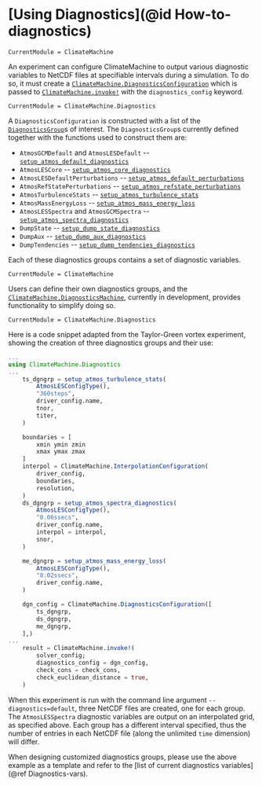 # [Using Diagnostics](@id How-to-diagnostics)

```@meta
CurrentModule = ClimateMachine
```

An experiment can configure ClimateMachine to output various diagnostic
variables to NetCDF files at specifiable intervals during a simulation.
To do so, it must create a
[`ClimateMachine.DiagnosticsConfiguration`](@ref) which is passed to
[`ClimateMachine.invoke!`](@ref) with the `diagnostics_config` keyword.

```@meta
CurrentModule = ClimateMachine.Diagnostics
```

A `DiagnosticsConfiguration` is constructed with a list of the
[`DiagnosticsGroup`](@ref)s of interest. The `DiagnosticsGroup`s
currently defined together with the functions used to construct them
are:

- `AtmosGCMDefault` and `AtmosLESDefault` -- [`setup_atmos_default_diagnostics`](@ref)
- `AtmosLESCore` -- [`setup_atmos_core_diagnostics`](@ref)
- `AtmosLESDefaultPerturbations` -- [`setup_atmos_default_perturbations`](@ref)
- `AtmosRefStatePerturbations` -- [`setup_atmos_refstate_perturbations`](@ref)
- `AtmosTurbulenceStats` -- [`setup_atmos_turbulence_stats`](@ref)
- `AtmosMassEnergyLoss` -- [`setup_atmos_mass_energy_loss`](@ref)
- `AtmosLESSpectra` and `AtmosGCMSpectra` -- [`setup_atmos_spectra_diagnostics`](@ref)
- `DumpState` -- [`setup_dump_state_diagnostics`](@ref)
- `DumpAux` -- [`setup_dump_aux_diagnostics`](@ref)
- `DumpTendencies` -- [`setup_dump_tendencies_diagnostics`](@ref)

Each of these diagnostics groups contains a set of diagnostic
variables.

```@meta
CurrentModule = ClimateMachine
```

Users can define their own diagnostics groups, and the
[`ClimateMachine.DiagnosticsMachine`](@ref), currently in development,
provides functionality to simplify doing so.

```@meta
CurrentModule = ClimateMachine.Diagnostics
```

Here is a code snippet adapted from the Taylor-Green vortex experiment,
showing the creation of three diagnostics groups and their use:
```julia
...
using ClimateMachine.Diagnostics
...
    ts_dgngrp = setup_atmos_turbulence_stats(
        AtmosLESConfigType(),
        "360steps",
        driver_config.name,
        tnor,
        titer,
    )

    boundaries = [
        xmin ymin zmin
        xmax ymax zmax
    ]
    interpol = ClimateMachine.InterpolationConfiguration(
        driver_config,
        boundaries,
        resolution,
    )
    ds_dgngrp = setup_atmos_spectra_diagnostics(
        AtmosLESConfigType(),
        "0.06ssecs",
        driver_config.name,
        interpol = interpol,
        snor,
    )

    me_dgngrp = setup_atmos_mass_energy_loss(
        AtmosLESConfigType(),
        "0.02ssecs",
        driver_config.name,
    )

    dgn_config = ClimateMachine.DiagnosticsConfiguration([
        ts_dgngrp,
        ds_dgngrp,
        me_dgngrp,
    ],)
...
    result = ClimateMachine.invoke!(
        solver_config;
        diagnostics_config = dgn_config,
        check_cons = check_cons,
        check_euclidean_distance = true,
    )
```

When this experiment is run with the command line argument
`--diagnostics=default`, three NetCDF files are created, one for each
group. The `AtmosLESSpectra` diagnostic variables are output on an
interpolated grid, as specified above. Each group has a different
interval specified, thus the number of entries in each NetCDF file
(along the unlimited `time` dimension) will differ.

When designing customized diagnostics groups, please use the above
example as a template and refer to the [list of current diagnostics
variables](@ref Diagnostics-vars).
